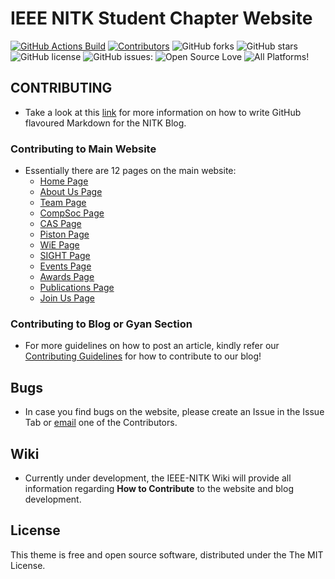 # IEEE NITK Student Chapter Website

[![GitHub Actions Build](https://img.shields.io/github/workflow/status/IEEE-NITK/ieee-nitk.github.io/Jekyll%20HTMLProofer%20and%20Deployment)](https://github.com/IEEE-NITK/ieee-nitk.github.io/actions/workflows/jekyll.yml)
[![Contributors](https://img.shields.io/github/contributors/IEEE-NITK/ieee-nitk.github.io.svg)](https://github.com/IEEE-NITK/ieee-nitk.github.io.svg/graphs/contributors)
![GitHub forks](https://img.shields.io/github/forks/IEEE-NITK/ieee-nitk.github.io.svg)
![GitHub stars](https://img.shields.io/github/stars/IEEE-NITK/ieee-nitk.github.io.svg)
![GitHub license](https://img.shields.io/badge/license-MIT-blue.svg)
![GitHub issues:](https://img.shields.io/github/issues/IEEE-NITK/ieee-nitk.github.io.svg)
![Open Source Love](https://badges.frapsoft.com/os/v1/open-source.png?v=103)
![All Platforms!](https://img.shields.io/badge/Windows,%20OS/X,%20Linux-%20%E2%9C%85%20-brightgreen.svg)

## CONTRIBUTING

* Take a look at this [link](https://guides.github.com/features/mastering-markdown/) for more information on how to write GitHub flavoured Markdown for the NITK Blog.

### Contributing to Main Website

* Essentially there are 12 pages on the main website:
  * [Home Page](index.html)
  * [About Us Page](about-us.html)
  * [Team Page](team.html)
  * [CompSoc Page](compsoc.html)
  * [CAS Page](diode.html)
  * [Piston Page](piston.html)
  * [WiE Page](wie.html)
  * [SIGHT Page](sight.html)
  * [Events Page](events.html)
  * [Awards Page](achieve.html)
  * [Publications Page](publications.html)
  * [Join Us Page](joinus.html)

### Contributing to Blog or Gyan Section

* For more guidelines on how to post an article, kindly refer our [Contributing Guidelines](CONTRIBUTING.md) for how to contribute to our blog!


## Bugs

* In case you find bugs on the website, please create an Issue in the Issue Tab or [email](mailto:vignarajpai@gmail.com) one of the Contributors.

## Wiki

* Currently under development, the IEEE-NITK Wiki will provide all information regarding **How to Contribute** to the website and blog development.

## License

This theme is free and open source software, distributed under the The MIT License.
